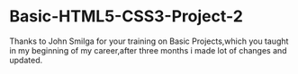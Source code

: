 # Basic-HTML5-CSS3-Project-2
Thanks to John Smilga for your training on Basic Projects,which you taught in my beginning of my career,after three months i made lot of changes and updated.
